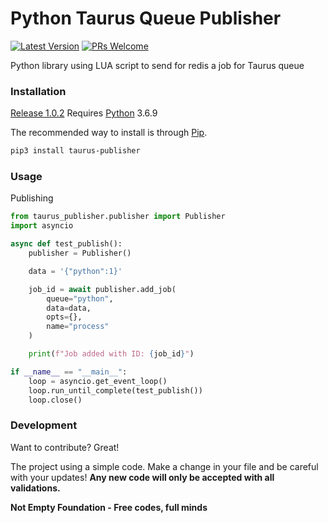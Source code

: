 # Python Taurus Queue Publisher

[![Latest Version](https://img.shields.io/github/v/release/not-empty/taurus-publisher-python.svg?style=flat-square)](https://github.com/not-empty/taurus-publisher-python/releases)
[![PRs Welcome](https://img.shields.io/badge/PRs-welcome-brightgreen.svg?style=flat-square)](http://makeapullrequest.com)

Python library using LUA script to send for redis a job for Taurus queue

### Installation

[Release 1.0.2](https://github.com/not-empty/taurus-publisher-python/releases/tag/1.0.0) Requires [Python](https://www.python.org/) 3.6.9

The recommended way to install is through [Pip](https://pypi.org/project/pip/).

```sh
pip3 install taurus-publisher
```

### Usage

Publishing

```python
from taurus_publisher.publisher import Publisher
import asyncio

async def test_publish():
    publisher = Publisher()

    data = '{"python":1}'

    job_id = await publisher.add_job(
        queue="python",
        data=data,
        opts={},
        name="process"
    )

    print(f"Job added with ID: {job_id}")

if __name__ == "__main__":
    loop = asyncio.get_event_loop()
    loop.run_until_complete(test_publish())
    loop.close()
```

### Development

Want to contribute? Great!

The project using a simple code.
Make a change in your file and be careful with your updates!
**Any new code will only be accepted with all validations.**

**Not Empty Foundation - Free codes, full minds**